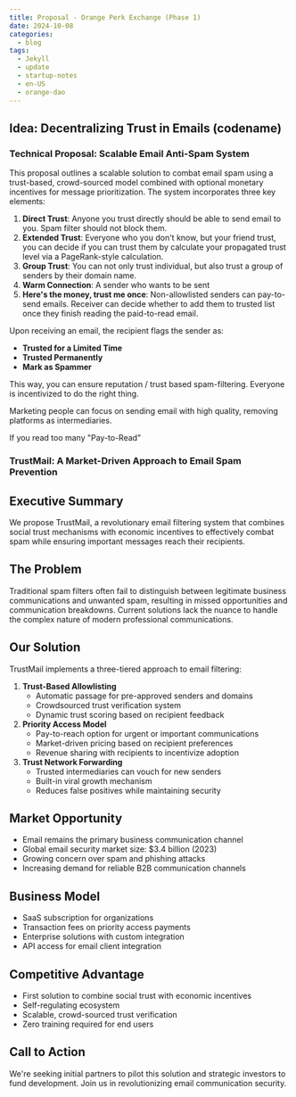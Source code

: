 ```yaml
---
title: Proposal - Orange Perk Exchange (Phase 1)
date: 2024-10-08
categories:
  - blog
tags:
  - Jekyll
  - update
  - startup-notes
  - en-US
  - orange-dao
---
```

## Idea: Decentralizing Trust in Emails (codename)

### Technical Proposal: Scalable Email Anti-Spam System

This proposal outlines a scalable solution to combat email spam using a trust-based, crowd-sourced model combined with optional monetary incentives for message prioritization. The system incorporates three key elements:

1. **Direct Trust**: Anyone you trust directly should be able to send email to you. Spam filter should not block them. 
2. **Extended Trust**: Everyone who you don't know, but your friend trust, you can decide if you can trust them by calculate your propagated trust level via a PageRank-style calculation.
3. **Group Trust**: You can not only trust individual, but also trust a group of senders by their domain name.
4. **Warm Connection**: A sender who wants to be sent 
5. **Here's the money, trust me once**: Non-allowlisted senders can pay-to-send emails. Receiver can decide whether to add them to trusted list once they finish reading the paid-to-read email.

Upon receiving an email, the recipient flags the sender as:

- **Trusted for a Limited Time**
- **Trusted Permanently**
- **Mark as Spammer**

This way, you can ensure reputation / trust based spam-filtering. Everyone is incentivized to do the right thing.

Marketing people can focus on sending email with high quality, removing platforms as intermediaries.

If you read too many "Pay-to-Read"



### TrustMail: A Market-Driven Approach to Email Spam Prevention

## Executive Summary

We propose TrustMail, a revolutionary email filtering system that combines social trust mechanisms with economic incentives to effectively combat spam while ensuring important messages reach their recipients.

## The Problem

Traditional spam filters often fail to distinguish between legitimate business communications and unwanted spam, resulting in missed opportunities and communication breakdowns. Current solutions lack the nuance to handle the complex nature of modern professional communications.

## Our Solution

TrustMail implements a three-tiered approach to email filtering:

1. **Trust-Based Allowlisting**
    - Automatic passage for pre-approved senders and domains
    - Crowdsourced trust verification system
    - Dynamic trust scoring based on recipient feedback
2. **Priority Access Model**
    - Pay-to-reach option for urgent or important communications
    - Market-driven pricing based on recipient preferences
    - Revenue sharing with recipients to incentivize adoption
3. **Trust Network Forwarding**
    - Trusted intermediaries can vouch for new senders
    - Built-in viral growth mechanism
    - Reduces false positives while maintaining security

## Market Opportunity

- Email remains the primary business communication channel
- Global email security market size: $3.4 billion (2023)
- Growing concern over spam and phishing attacks
- Increasing demand for reliable B2B communication channels

## Business Model

- SaaS subscription for organizations
- Transaction fees on priority access payments
- Enterprise solutions with custom integration
- API access for email client integration

## Competitive Advantage

- First solution to combine social trust with economic incentives
- Self-regulating ecosystem
- Scalable, crowd-sourced trust verification
- Zero training required for end users

## Call to Action

We're seeking initial partners to pilot this solution and strategic investors to fund development. Join us in revolutionizing email communication security.